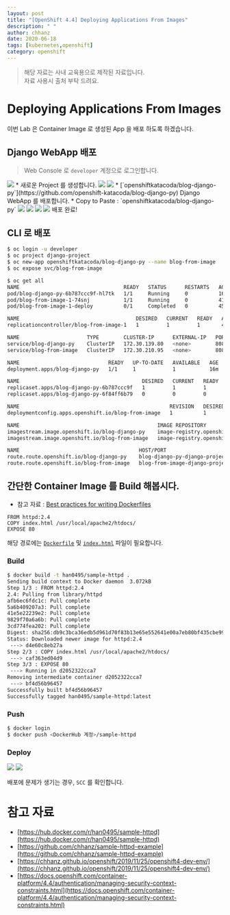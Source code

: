 ```yaml
---
layout: post
title: "[OpenShift 4.4] Deploying Applications From Images"
description: " "
author: chhanz
date: 2020-06-18
tags: [kubernetes,openshift]
category: openshift
---
```

   
> 해당 자료는 사내 교육용으로 제작된 자료입니다.   
> 자료 사용시 출처 부탁 드려요.   
   
# Deploying Applications From Images
이번 Lab 은 Container Image 로 생성된 App 을 배포 하도록 하겠습니다.   
   
## Django WebApp 배포
> Web Console 로 `developer` 계정으로 로그인합니다.

<img src="/assets/images/post/2020-06-18-ocp4-image/img-1.png" style="max-width: 95%; height: auto;">   
* 새로운 Project 를 생성합니다.   
   
<img src="/assets/images/post/2020-06-18-ocp4-image/img-2.png" style="max-width: 95%; height: auto;">      
   
<img src="/assets/images/post/2020-06-18-ocp4-image/img-3.png" style="max-width: 95%; height: auto;">   
* [`openshiftkatacoda/blog-django-py`](https://github.com/openshift-katacoda/blog-django-py) Django WebApp 를 배포합니다.    
* Copy to Paste : `openshiftkatacoda/blog-django-py`   
<img src="/assets/images/post/2020-06-18-ocp4-image/img-4.png" style="max-width: 95%; height: auto;">   
   
<img src="/assets/images/post/2020-06-18-ocp4-image/img-5.png" style="max-width: 95%; height: auto;">   
   
<img src="/assets/images/post/2020-06-18-ocp4-image/img-6.png" style="max-width: 95%; height: auto;">   
   
<img src="/assets/images/post/2020-06-18-ocp4-image/img-7.png" style="max-width: 95%; height: auto;">   
배포 완료!   
      
## CLI 로 배포
```bash
$ oc login -u developer
$ oc project django-project
$ oc new-app openshiftkatacoda/blog-django-py --name blog-from-image
$ oc expose svc/blog-from-image

$ oc get all
NAME                                  READY   STATUS      RESTARTS   AGE
pod/blog-django-py-6b787ccc9f-hl7tk   1/1     Running     0          16m
pod/blog-from-image-1-74snj           1/1     Running     0          41s
pod/blog-from-image-1-deploy          0/1     Completed   0          45s

NAME                                      DESIRED   CURRENT   READY   AGE
replicationcontroller/blog-from-image-1   1         1         1       45s

NAME                      TYPE        CLUSTER-IP      EXTERNAL-IP   PORT(S)    AGE
service/blog-django-py    ClusterIP   172.30.139.80   <none>        8080/TCP   16m
service/blog-from-image   ClusterIP   172.30.210.95   <none>        8080/TCP   48s

NAME                             READY   UP-TO-DATE   AVAILABLE   AGE
deployment.apps/blog-django-py   1/1     1            1           16m

NAME                                        DESIRED   CURRENT   READY   AGE
replicaset.apps/blog-django-py-6b787ccc9f   1         1         1       16m
replicaset.apps/blog-django-py-6f84ff6b79   0         0         0       16m

NAME                                                 REVISION   DESIRED   CURRENT   TRIGGERED BY
deploymentconfig.apps.openshift.io/blog-from-image   1          1         1         config,image(blog-from-image:latest)

NAME                                             IMAGE REPOSITORY                                                                  TAGS     UPDATED
imagestream.image.openshift.io/blog-django-py    image-registry.openshift-image-registry.svc:5000/django-project/blog-django-py    latest   16 minutes ago
imagestream.image.openshift.io/blog-from-image   image-registry.openshift-image-registry.svc:5000/django-project/blog-from-image   latest   46 seconds ago

NAME                                       HOST/PORT                                           PATH   SERVICES          PORT       TERMINATION   WILDCARD
route.route.openshift.io/blog-django-py    blog-django-py-django-project.apps.ocp.chhan.com           blog-django-py    8080-tcp                 None
route.route.openshift.io/blog-from-image   blog-from-image-django-project.apps.ocp.chhan.com          blog-from-image   8080-tcp                 None
```
   
## 간단한 Container Image 를 Build 해봅시다.
* 참고 자료 : [Best practices for writing Dockerfiles](https://docs.docker.com/develop/develop-images/dockerfile_best-practices/)   
```docker
FROM httpd:2.4
COPY index.html /usr/local/apache2/htdocs/
EXPOSE 80
```   
   
해당 경로에는 [`Dockerfile`](https://raw.githubusercontent.com/chhanz/sample-httpd-example/master/Dockerfile) 및 [`index.html`](https://raw.githubusercontent.com/chhanz/sample-httpd-example/master/index.html) 파일이 필요합니다.   
   
### Build
```bash
$ docker build -t han0495/sample-httpd .
Sending build context to Docker daemon  3.072kB
Step 1/3 : FROM httpd:2.4
2.4: Pulling from library/httpd
afb6ec6fdc1c: Pull complete
5a6b409207a3: Pull complete
41e5e22239e2: Pull complete
9829f70a6a6b: Pull complete
3cd774fea202: Pull complete
Digest: sha256:db9c3bca36edb5d961d70f83b13e65e552641e00a7eb80bf435cbe9912afcb1f
Status: Downloaded newer image for httpd:2.4
 ---> d4e60c8eb27a
Step 2/3 : COPY index.html /usr/local/apache2/htdocs/
 ---> caf363ed04d9
Step 3/3 : EXPOSE 80
 ---> Running in d2052322cca7
Removing intermediate container d2052322cca7
 ---> bf4d56b96457
Successfully built bf4d56b96457
Successfully tagged han0495/sample-httpd:latest
```
### Push
```bash
$ docker login
$ docker push <DockerHub 계정>/sample-httpd
```
   
### Deploy
<img src="/assets/images/post/2020-06-18-ocp4-image/img-8.png" style="max-width: 95%; height: auto;">   
<img src="/assets/images/post/2020-06-18-ocp4-image/img-9.png" style="max-width: 95%; height: auto;">   
   
 배포에 문제가 생기는 경우, `SCC` 를 확인합니다.   
      
# 참고 자료
* [https://hub.docker.com/r/han0495/sample-httpd](https://hub.docker.com/r/han0495/sample-httpd)   
* [https://github.com/chhanz/sample-httpd-example](https://github.com/chhanz/sample-httpd-example)   
* [https://chhanz.github.io/openshift/2019/11/25/openshift4-dev-env/](https://chhanz.github.io/openshift/2019/11/25/openshift4-dev-env/)   
* [https://docs.openshift.com/container-platform/4.4/authentication/managing-security-context-constraints.html](https://docs.openshift.com/container-platform/4.4/authentication/managing-security-context-constraints.html)   